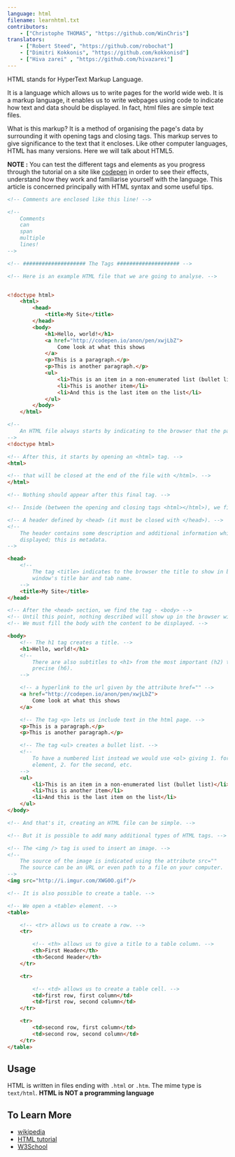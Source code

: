 ```yaml
---
language: html
filename: learnhtml.txt
contributors:
    - ["Christophe THOMAS", "https://github.com/WinChris"]
translators:
    - ["Robert Steed", "https://github.com/robochat"]
    - ["Dimitri Kokkonis", "https://github.com/kokkonisd"]
    - ["Hiva zarei" , "https://github.com/hivazarei"]
---
```


HTML stands for HyperText Markup Language.

It is a language which allows us to write pages for the world wide web.
It is a markup language, it enables us to write webpages using code to indicate
how text and data should be displayed.  In fact, html files are simple text
files.

What is this markup? It is a method of organising the page's data by
surrounding it with opening tags and closing tags.  This markup serves to give
significance to the text that it encloses.  Like other computer languages, HTML
has many versions. Here we will talk about HTML5.

**NOTE :**  You can test the different tags and elements as you progress through
the tutorial on a site like [codepen](http://codepen.io/pen/) in order to see
their effects, understand how they work and familiarise yourself with the
language.  This article is concerned principally with HTML syntax and some
useful tips.


```html
<!-- Comments are enclosed like this line! -->

<!--
	Comments
	can
	span
	multiple
	lines!
-->

<!-- #################### The Tags #################### -->

<!-- Here is an example HTML file that we are going to analyse. -->


<!doctype html>
	<html>
		<head>
			<title>My Site</title>
		</head>
		<body>
			<h1>Hello, world!</h1>
			<a href="http://codepen.io/anon/pen/xwjLbZ">
				Come look at what this shows
			</a>
			<p>This is a paragraph.</p>
			<p>This is another paragraph.</p>
			<ul>
				<li>This is an item in a non-enumerated list (bullet list)</li>
				<li>This is another item</li>
				<li>And this is the last item on the list</li>
			</ul>
		</body>
	</html>

<!--
	An HTML file always starts by indicating to the browser that the page is HTML.
-->
<!doctype html>

<!-- After this, it starts by opening an <html> tag. -->
<html>

<!-- that will be closed at the end of the file with </html>. -->
</html>

<!-- Nothing should appear after this final tag. -->

<!-- Inside (between the opening and closing tags <html></html>), we find: -->

<!-- A header defined by <head> (it must be closed with </head>). -->
<!--
	The header contains some description and additional information which are not
	displayed; this is metadata.
-->

<head>
	<!--
		The tag <title> indicates to the browser the title to show in browser
		window's title bar and tab name.
	-->
	<title>My Site</title>
</head>

<!-- After the <head> section, we find the tag - <body> -->
<!-- Until this point, nothing described will show up in the browser window. -->
<!-- We must fill the body with the content to be displayed. -->

<body>
	<!-- The h1 tag creates a title. -->
	<h1>Hello, world!</h1>
	<!--
		There are also subtitles to <h1> from the most important (h2) to the most
		precise (h6).
	-->

	<!-- a hyperlink to the url given by the attribute href="" -->
	<a href="http://codepen.io/anon/pen/xwjLbZ">
		Come look at what this shows
	</a>

	<!-- The tag <p> lets us include text in the html page. -->
	<p>This is a paragraph.</p>
	<p>This is another paragraph.</p>

	<!-- The tag <ul> creates a bullet list. -->
	<!--
		To have a numbered list instead we would use <ol> giving 1. for the first
		element, 2. for the second, etc.
	-->
	<ul>
		<li>This is an item in a non-enumerated list (bullet list)</li>
		<li>This is another item</li>
		<li>And this is the last item on the list</li>
	</ul>
</body>

<!-- And that's it, creating an HTML file can be simple. -->

<!-- But it is possible to add many additional types of HTML tags. -->

<!-- The <img /> tag is used to insert an image. -->
<!--
	The source of the image is indicated using the attribute src=""
	The source can be an URL or even path to a file on your computer.
-->
<img src="http://i.imgur.com/XWG0O.gif"/>

<!-- It is also possible to create a table. -->

<!-- We open a <table> element. -->
<table>

	<!-- <tr> allows us to create a row. -->
	<tr>

		<!-- <th> allows us to give a title to a table column. -->
		<th>First Header</th>
		<th>Second Header</th>
	</tr>

	<tr>

		<!-- <td> allows us to create a table cell. -->
		<td>first row, first column</td>
		<td>first row, second column</td>
	</tr>

	<tr>
		<td>second row, first column</td>
		<td>second row, second column</td>
	</tr>
</table>

```

## Usage

HTML is written in files ending with `.html` or `.htm`. The mime type is
`text/html`.
**HTML is NOT a programming language**
## To Learn More

* [wikipedia](https://en.wikipedia.org/wiki/HTML)
* [HTML tutorial](https://developer.mozilla.org/en-US/docs/Web/HTML)
* [W3School](http://www.w3schools.com/html/html_intro.asp)
